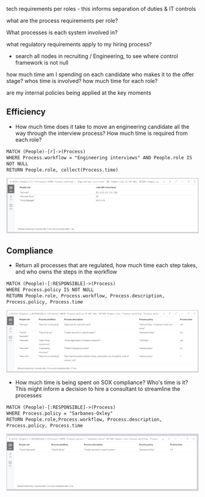 tech requirements per roles - this informs separation of duties & IT controls

what are the process requirements per role?

What processes is each system involved in?

what regulatory requirements apply to my hiring process?
* search all nodes in recruiting / Engineering, to see where control framework is not null

how much time am I spending on each candidate who makes it to the offer stage?
  whos time is involved? how much time for each role?


are my internal policies being applied at the key moments


## Efficiency

* How much time does it take to move an engineering candidate all the way through the interview process? How much time is required from each role?

```Cypher
MATCH (People)-[r]->(Process)
WHERE Process.workflow = "Engineering interviews" AND People.role IS NOT NULL
RETURN People.role, collect(Process.time)
```

![](https://github.com/paulejarvis/Playbook/blob/master/Demo/Queries/Screenshots/Time%20by%20role%20for%20Engineering%20Interviews.PNG)

## Compliance

* Return all processes that are regulated, how much time each step takes, and who owns the steps in the workflow

```Cypher
MATCH (People)-[:RESPONSIBLE]->(Process)
WHERE Process.policy IS NOT NULL
RETURN People.role, Process.workflow, Process.description, Process.policy, Process.time
```

![](https://github.com/paulejarvis/Playbook/blob/master/Demo/Queries/Screenshots/All_regulated_processes.PNG)

* How much time is being spent on SOX compliance? Who's time is it? This might inform a decision to hire a consultant to streamline the processes

```Cypher
MATCH (People)-[:RESPONSIBLE]->(Process)
WHERE Process.policy = "Sarbanes-Oxley"
RETURN People.role,Process.workflow, Process.description, Process.policy, Process.time
```

![](https://github.com/paulejarvis/Playbook/blob/master/Demo/Queries/Screenshots/SOX_Query.PNG)
